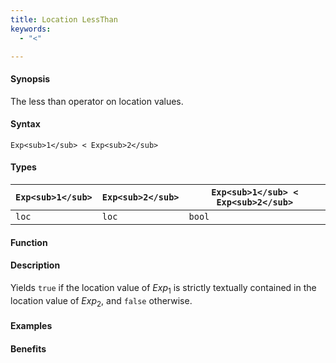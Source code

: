 ```yaml
---
title: Location LessThan
keywords:
  - "<"

---
```


#### Synopsis

The less than operator on location values.

#### Syntax

`Exp<sub>1</sub> < Exp<sub>2</sub>`

#### Types


| `Exp<sub>1</sub>` | `Exp<sub>2</sub>` | `Exp<sub>1</sub> < Exp<sub>2</sub>`  |
| --- | --- | --- |
| `loc`     |  `loc`    | `bool`                |


#### Function

#### Description

Yields `true` if the location value of _Exp_<sub>1</sub> is strictly textually contained
in the location value of _Exp_<sub>2</sub>, and `false` otherwise.

#### Examples

#### Benefits


